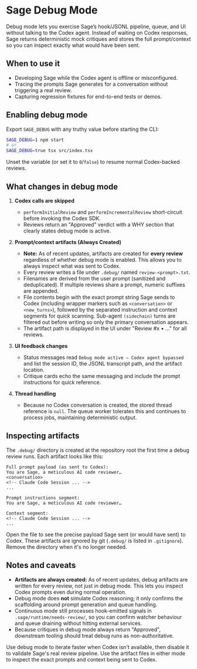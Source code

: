 # Sage Debug Mode

Debug mode lets you exercise Sage’s hook/JSONL pipeline, queue, and UI without talking to the Codex agent. Instead of waiting on Codex responses, Sage returns deterministic mock critiques and stores the full prompt/context so you can inspect exactly what would have been sent.

## When to use it

- Developing Sage while the Codex agent is offline or misconfigured.
- Tracing the prompts Sage generates for a conversation without triggering a real review.
- Capturing regression fixtures for end-to-end tests or demos.

## Enabling debug mode

Export `SAGE_DEBUG` with any truthy value before starting the CLI:

```bash
SAGE_DEBUG=1 npm start
# or
SAGE_DEBUG=true tsx src/index.tsx
```

Unset the variable (or set it to `0`/`false`) to resume normal Codex-backed reviews.

## What changes in debug mode

1. **Codex calls are skipped**
   - `performInitialReview` and `performIncrementalReview` short-circuit before invoking the Codex SDK.
   - Reviews return an "Approved" verdict with a WHY section that clearly states debug mode is active.

2. **Prompt/context artifacts (Always Created)**
   - **Note:** As of recent updates, artifacts are created for **every review** regardless of whether debug mode is enabled. This allows you to always inspect what was sent to Codex.
   - Every review writes a file under `.debug/` named `review-<prompt>.txt`.
   - Filenames are derived from the user prompt (sanitized and deduplicated). If multiple reviews share a prompt, numeric suffixes are appended.
   - File contents begin with the exact prompt string Sage sends to Codex (including wrapper markers such as `<conversation>` or `<new_turns>`), followed by the separated instruction and context segments for quick scanning. Sub-agent `(sidechain)` turns are filtered out before writing so only the primary conversation appears.
   - The artifact path is displayed in the UI under "Review #x • ..." for all reviews.

3. **UI feedback changes**
   - Status messages read `Debug mode active — Codex agent bypassed` and list the session ID, the JSONL transcript path, and the artifact location.
   - Critique cards echo the same messaging and include the prompt instructions for quick reference.

4. **Thread handling**
   - Because no Codex conversation is created, the stored thread reference is `null`. The queue worker tolerates this and continues to process jobs, maintaining deterministic output.

## Inspecting artifacts

The `.debug/` directory is created at the repository root the first time a debug review runs. Each artifact looks like this:

```
Full prompt payload (as sent to Codex):
You are Sage, a meticulous AI code reviewer…
<conversation>
<!-- Claude Code Session ... -->
...

Prompt instructions segment:
You are Sage, a meticulous AI code reviewer…

Context segment:
<!-- Claude Code Session ... -->
...
```

Open the file to see the precise payload Sage sent (or would have sent) to Codex. These artifacts are ignored by git (`.debug/` is listed in `.gitignore`). Remove the directory when it's no longer needed.

## Notes and caveats

- **Artifacts are always created:** As of recent updates, debug artifacts are written for every review, not just in debug mode. This lets you inspect Codex prompts even during normal operation.
- Debug mode does **not** simulate Codex reasoning; it only confirms the scaffolding around prompt generation and queue handling.
- Continuous mode still processes hook-emitted signals in `.sage/runtime/needs-review/`, so you can confirm watcher behaviour and queue draining without hitting external services.
- Because critiques in debug mode always return "Approved", downstream tooling should treat debug runs as non-authoritative.

Use debug mode to iterate faster when Codex isn't available, then disable it to validate Sage's real review pipeline. Use the artifact files in either mode to inspect the exact prompts and context being sent to Codex.
